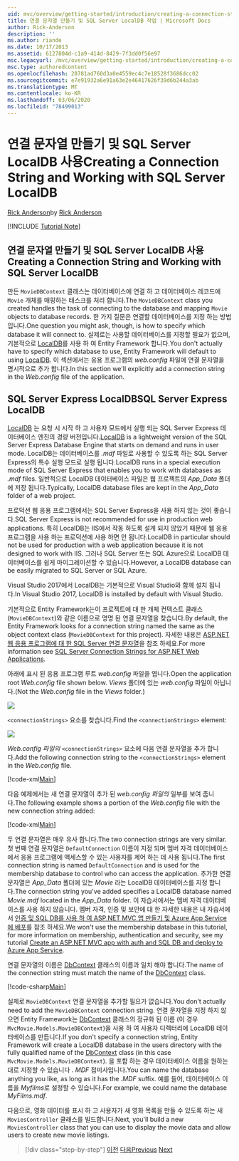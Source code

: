 ```yaml
---
uid: mvc/overview/getting-started/introduction/creating-a-connection-string
title: 연결 문자열 만들기 및 SQL Server LocalDB 작업 | Microsoft Docs
author: Rick-Anderson
description: ''
ms.author: riande
ms.date: 10/17/2013
ms.assetid: 6127804d-c1a9-414d-8429-7f3dd0f56e97
msc.legacyurl: /mvc/overview/getting-started/introduction/creating-a-connection-string
msc.type: authoredcontent
ms.openlocfilehash: 20781ad760d3a0e4559ec4c7e18528f3686dcc02
ms.sourcegitcommit: e7e91932a6e91a63e2e46417626f39d6b244a3ab
ms.translationtype: MT
ms.contentlocale: ko-KR
ms.lasthandoff: 03/06/2020
ms.locfileid: "78499013"
---
```

# <a name="creating-a-connection-string-and-working-with-sql-server-localdb"></a><span data-ttu-id="34a90-102">연결 문자열 만들기 및 SQL Server LocalDB 사용</span><span class="sxs-lookup"><span data-stu-id="34a90-102">Creating a Connection String and Working with SQL Server LocalDB</span></span>

<span data-ttu-id="34a90-103">[Rick Anderson](https://twitter.com/RickAndMSFT)</span><span class="sxs-lookup"><span data-stu-id="34a90-103">by [Rick Anderson](https://twitter.com/RickAndMSFT)</span></span>

[!INCLUDE [Tutorial Note](index.md)]

## <a name="creating-a-connection-string-and-working-with-sql-server-localdb"></a><span data-ttu-id="34a90-104">연결 문자열 만들기 및 SQL Server LocalDB 사용</span><span class="sxs-lookup"><span data-stu-id="34a90-104">Creating a Connection String and Working with SQL Server LocalDB</span></span>

<span data-ttu-id="34a90-105">만든 `MovieDBContext` 클래스는 데이터베이스에 연결 하 고 데이터베이스 레코드에 `Movie` 개체를 매핑하는 태스크를 처리 합니다.</span><span class="sxs-lookup"><span data-stu-id="34a90-105">The `MovieDBContext` class you created handles the task of connecting to the database and mapping `Movie` objects to database records.</span></span> <span data-ttu-id="34a90-106">한 가지 질문은 연결할 데이터베이스를 지정 하는 방법입니다.</span><span class="sxs-lookup"><span data-stu-id="34a90-106">One question you might ask, though, is how to specify which database it will connect to.</span></span> <span data-ttu-id="34a90-107">실제로는 사용할 데이터베이스를 지정할 필요가 없으며, 기본적으로 [LocalDB](https://docs.microsoft.com/sql/database-engine/configure-windows/sql-server-2016-express-localdb)를 사용 하 여 Entity Framework 합니다.</span><span class="sxs-lookup"><span data-stu-id="34a90-107">You don't actually have to specify which database to use, Entity Framework will default to using [LocalDB](https://docs.microsoft.com/sql/database-engine/configure-windows/sql-server-2016-express-localdb).</span></span> <span data-ttu-id="34a90-108">이 섹션에서는 응용 프로그램의 *web.config* 파일에 연결 문자열을 명시적으로 추가 합니다.</span><span class="sxs-lookup"><span data-stu-id="34a90-108">In this section we'll explicitly add a connection string in the *Web.config* file of the application.</span></span>

## <a name="sql-server-express-localdb"></a><span data-ttu-id="34a90-109">SQL Server Express LocalDB</span><span class="sxs-lookup"><span data-stu-id="34a90-109">SQL Server Express LocalDB</span></span>

<span data-ttu-id="34a90-110">[LocalDB](https://docs.microsoft.com/sql/database-engine/configure-windows/sql-server-2016-express-localdb) 는 요청 시 시작 하 고 사용자 모드에서 실행 되는 SQL Server Express 데이터베이스 엔진의 경량 버전입니다.</span><span class="sxs-lookup"><span data-stu-id="34a90-110">[LocalDB](https://docs.microsoft.com/sql/database-engine/configure-windows/sql-server-2016-express-localdb) is a lightweight version of the SQL Server Express Database Engine that starts on demand and runs in user mode.</span></span> <span data-ttu-id="34a90-111">LocalDB는 데이터베이스를 *.mdf* 파일로 사용할 수 있도록 하는 SQL Server Express의 특수 실행 모드로 실행 됩니다.</span><span class="sxs-lookup"><span data-stu-id="34a90-111">LocalDB runs in a special execution mode of SQL Server Express that enables you to work with databases as *.mdf* files.</span></span> <span data-ttu-id="34a90-112">일반적으로 LocalDB 데이터베이스 파일은 웹 프로젝트의 *App\_Data* 폴더에 저장 됩니다.</span><span class="sxs-lookup"><span data-stu-id="34a90-112">Typically, LocalDB database files are kept in the *App\_Data* folder of a web project.</span></span>

<span data-ttu-id="34a90-113">프로덕션 웹 응용 프로그램에서는 SQL Server Express을 사용 하지 않는 것이 좋습니다.</span><span class="sxs-lookup"><span data-stu-id="34a90-113">SQL Server Express is not recommended for use in production web applications.</span></span> <span data-ttu-id="34a90-114">특히 LocalDB는 IIS에서 작동 하도록 설계 되지 않았기 때문에 웹 응용 프로그램을 사용 하는 프로덕션에 사용 하면 안 됩니다.</span><span class="sxs-lookup"><span data-stu-id="34a90-114">LocalDB in particular should not be used for production with a web application because it is not designed to work with IIS.</span></span> <span data-ttu-id="34a90-115">그러나 SQL Server 또는 SQL Azure으로 LocalDB 데이터베이스를 쉽게 마이그레이션할 수 있습니다.</span><span class="sxs-lookup"><span data-stu-id="34a90-115">However, a LocalDB database can be easily migrated to SQL Server or SQL Azure.</span></span>

<span data-ttu-id="34a90-116">Visual Studio 2017에서 LocalDB는 기본적으로 Visual Studio와 함께 설치 됩니다.</span><span class="sxs-lookup"><span data-stu-id="34a90-116">In Visual Studio 2017, LocalDB is installed by default with Visual Studio.</span></span>

<span data-ttu-id="34a90-117">기본적으로 Entity Framework는이 프로젝트에 대 한 개체 컨텍스트 클래스 (`MovieDBContext`)와 같은 이름으로 명명 된 연결 문자열을 찾습니다.</span><span class="sxs-lookup"><span data-stu-id="34a90-117">By default, the Entity Framework looks for a connection string named the same as the object context class (`MovieDBContext` for this project).</span></span> <span data-ttu-id="34a90-118">자세한 내용은 [ASP.NET 웹 응용 프로그램에 대 한 SQL Server 연결 문자열](https://msdn.microsoft.com/library/jj653752.aspx)을 참조 하세요.</span><span class="sxs-lookup"><span data-stu-id="34a90-118">For more information see [SQL Server Connection Strings for ASP.NET Web Applications](https://msdn.microsoft.com/library/jj653752.aspx).</span></span>

<span data-ttu-id="34a90-119">아래에 표시 된 응용 프로그램 루트 *web.config* 파일을 엽니다.</span><span class="sxs-lookup"><span data-stu-id="34a90-119">Open the application root *Web.config* file shown below.</span></span> <span data-ttu-id="34a90-120">*Views* 폴더에 있는 *web.config* 파일이 아닙니다.</span><span class="sxs-lookup"><span data-stu-id="34a90-120">(Not the *Web.config* file in the *Views* folder.)</span></span>

![](creating-a-connection-string/_static/image1.png)

<span data-ttu-id="34a90-121">`<connectionStrings>` 요소를 찾습니다.</span><span class="sxs-lookup"><span data-stu-id="34a90-121">Find the `<connectionStrings>` element:</span></span>

![](creating-a-connection-string/_static/image2.png)

<span data-ttu-id="34a90-122">*Web.config 파일의* `<connectionStrings>` 요소에 다음 연결 문자열을 추가 합니다.</span><span class="sxs-lookup"><span data-stu-id="34a90-122">Add the following connection string to the `<connectionStrings>` element in the *Web.config* file.</span></span>

[!code-xml[Main](creating-a-connection-string/samples/sample1.xml)]

<span data-ttu-id="34a90-123">다음 예제에서는 새 연결 문자열이 추가 된 *web.config 파일의* 일부를 보여 줍니다.</span><span class="sxs-lookup"><span data-stu-id="34a90-123">The following example shows a portion of the *Web.config* file with the new connection string added:</span></span>

[!code-xml[Main](creating-a-connection-string/samples/sample2.xml)]

<span data-ttu-id="34a90-124">두 연결 문자열은 매우 유사 합니다.</span><span class="sxs-lookup"><span data-stu-id="34a90-124">The two connection strings are very similar.</span></span> <span data-ttu-id="34a90-125">첫 번째 연결 문자열은 `DefaultConnection` 이름이 지정 되며 멤버 자격 데이터베이스에서 응용 프로그램에 액세스할 수 있는 사용자를 제어 하는 데 사용 됩니다.</span><span class="sxs-lookup"><span data-stu-id="34a90-125">The first connection string is named `DefaultConnection` and is used for the membership database to control who can access the application.</span></span> <span data-ttu-id="34a90-126">추가한 연결 문자열은 *App\_Data* 폴더에 있는 *Movie* 라는 LocalDB 데이터베이스를 지정 합니다.</span><span class="sxs-lookup"><span data-stu-id="34a90-126">The connection string you've added specifies a LocalDB database named *Movie.mdf* located in the *App\_Data* folder.</span></span> <span data-ttu-id="34a90-127">이 자습서에서는 멤버 자격 데이터베이스를 사용 하지 않습니다. 멤버 자격, 인증 및 보안에 대 한 자세한 내용은 내 자습서에서 [인증 및 SQL DB를 사용 하 여 ASP.NET MVC 앱 만들기 및 Azure App Service에 배포](https://docs.microsoft.com/aspnet/core/security/authorization/secure-data)를 참조 하세요.</span><span class="sxs-lookup"><span data-stu-id="34a90-127">We won't use the membership database in this tutorial, for more information on membership, authentication and security, see my tutorial [Create an ASP.NET MVC app with auth and SQL DB and deploy to Azure App Service](https://docs.microsoft.com/aspnet/core/security/authorization/secure-data).</span></span>

<span data-ttu-id="34a90-128">연결 문자열의 이름은 [DbContext](https://msdn.microsoft.com/library/system.data.entity.dbcontext(v=vs.103).aspx) 클래스의 이름과 일치 해야 합니다.</span><span class="sxs-lookup"><span data-stu-id="34a90-128">The name of the connection string must match the name of the [DbContext](https://msdn.microsoft.com/library/system.data.entity.dbcontext(v=vs.103).aspx) class.</span></span>

[!code-csharp[Main](creating-a-connection-string/samples/sample3.cs?highlight=15)]

<span data-ttu-id="34a90-129">실제로 `MovieDBContext` 연결 문자열을 추가할 필요가 없습니다.</span><span class="sxs-lookup"><span data-stu-id="34a90-129">You don't actually need to add the `MovieDBContext` connection string.</span></span> <span data-ttu-id="34a90-130">연결 문자열을 지정 하지 않으면 Entity Framework는 [DbContext](https://msdn.microsoft.com/library/system.data.entity.dbcontext(v=vs.103).aspx) 클래스의 정규화 된 이름 (이 경우 `MvcMovie.Models.MovieDBContext`)을 사용 하 여 사용자 디렉터리에 LocalDB 데이터베이스를 만듭니다.</span><span class="sxs-lookup"><span data-stu-id="34a90-130">If you don't specify a connection string, Entity Framework will create a LocalDB database in the users directory with the fully qualified name of the [DbContext](https://msdn.microsoft.com/library/system.data.entity.dbcontext(v=vs.103).aspx) class (in this case `MvcMovie.Models.MovieDBContext`).</span></span> <span data-ttu-id="34a90-131">을 포함 하는 경우 데이터베이스 이름을 원하는 대로 지정할 수 있습니다 *. MDF* 접미사입니다.</span><span class="sxs-lookup"><span data-stu-id="34a90-131">You can name the database anything you like, as long as it has the *.MDF* suffix.</span></span> <span data-ttu-id="34a90-132">예를 들어, 데이터베이스 이름을 *Myfilms*로 설정할 수 있습니다.</span><span class="sxs-lookup"><span data-stu-id="34a90-132">For example, we could name the database *MyFilms.mdf*.</span></span>

<span data-ttu-id="34a90-133">다음으로, 영화 데이터를 표시 하 고 사용자가 새 영화 목록을 만들 수 있도록 하는 새 `MoviesController` 클래스를 빌드합니다.</span><span class="sxs-lookup"><span data-stu-id="34a90-133">Next, you'll build a new `MoviesController` class that you can use to display the movie data and allow users to create new movie listings.</span></span>

> [!div class="step-by-step"]
> <span data-ttu-id="34a90-134">[이전](adding-a-model.md)
> [다음](accessing-your-models-data-from-a-controller.md)</span><span class="sxs-lookup"><span data-stu-id="34a90-134">[Previous](adding-a-model.md)
[Next](accessing-your-models-data-from-a-controller.md)</span></span>

